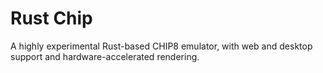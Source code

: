 # Rust Chip

A highly experimental Rust-based CHIP8 emulator, with web and desktop support and hardware-accelerated rendering.
